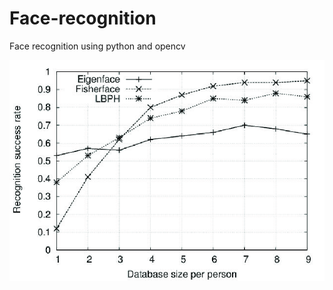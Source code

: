 # Face-recognition
Face recognition using python and opencv

![Comparison](./Comparisons-of-Eigenface-Fisherface-and-LBPH.png?raw=true "Title")
